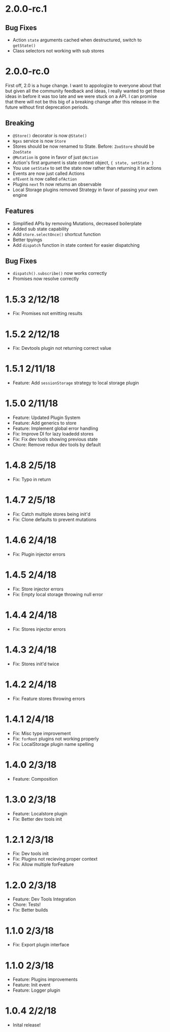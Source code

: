 # 2.0.0-rc.1
## Bug Fixes
- Action `state` arguments cached when destructured, switch to `getState()`
- Class selectors not working with sub stores

# 2.0.0-rc.0
First off, 2.0 is a huge change. I want to appologize to everyone about that but
given all the community feedback and ideas, I really wanted to get these ideas in
before it was too late and we were stuck on a API. I can promise that there will
not be this big of a breaking change after this release in the future without 
first deprecation periods.

## Breaking
- `@Store()` decorator is now `@State()`
- `Ngxs` service is now `Store`
- Stores should be now renamed to State. Before: `ZooStore` should be `ZooState`
- `@Mutation` is gone in favor of just `@Action`
- Action's first argument is state context object, `{ state, setState }`
- You use `setState` to set the state now rather than returning it in actions
- Events are now just called Actions
- `ofEvent` is now called `ofAction`
- Plugins `next` fn now returns an observable
- Local Storage plugins removed Strategy in favor of passing your own engine

## Features
- Simplified APIs by removing Mutations, decreased boilerplate
- Added sub state capability
- Add `store.selectOnce()` shortcut function
- Better tpyings
- Add `dispatch` function in state context for easier dispatching

## Bug Fixes
- `dispatch().subscribe()` now works correctly
- Promises now resolve correctly

# 1.5.3 2/12/18
- Fix: Promises not emitting results

# 1.5.2 2/12/18
- Fix: Devtools plugin not returning correct value

# 1.5.1 2/11/18
- Feature: Add `sessionStorage` strategy to local storage plugin

# 1.5.0 2/11/18
- Feature: Updated Plugin System
- Feature: Add generics to store
- Feature: Implement global error handling
- Fix: Improve DI for lazy loadedd stores
- Fix: Fix dev tools showing previous state
- Chore: Remove redux dev tools by default

# 1.4.8 2/5/18
- Fix: Typo in return

# 1.4.7 2/5/18
- Fix: Catch multiple stores being init'd
- Fix: Clone defaults to prevent mutations

# 1.4.6 2/4/18
- Fix: Plugin injector errors

# 1.4.5 2/4/18
- Fix: Store injector errors
- Fix: Empty local storage throwing null error

# 1.4.4 2/4/18
- Fix: Stores injector errors

# 1.4.3 2/4/18
- Fix: Stores init'd twice

# 1.4.2 2/4/18
- Fix: Feature stores throwing errors

# 1.4.1 2/4/18
- Fix: Misc type improvement
- Fix: `forRoot` plugins not working properly
- Fix: LocalStorage plugin name spelling

# 1.4.0 2/3/18
- Feature: Composition

# 1.3.0 2/3/18
- Feature: Localstore plugin
- Fix: Better dev tools init

# 1.2.1 2/3/18
- Fix: Dev tools init
- Fix: Plugins not recieving proper context
- Fix: Allow multiple forFeature

# 1.2.0 2/3/18
- Feature: Dev Tools Integration
- Chore: Tests!
- Fix: Better builds

# 1.1.0 2/3/18
- Fix: Export plugin interface

# 1.1.0 2/3/18
- Feature: Plugins improvements
- Feature: Init event
- Feature: Logger plugin

# 1.0.4 2/2/18
- Inital release!
